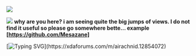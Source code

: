 ![](https://komarev.com/ghpvc/?username=Sexynos990&style=for-the-badge) 

![](https://hit.yhype.me/github/profile?account_id=95072066)
**why are you here? i am seeing quite the big jumps of views. I do not find it useful so please go somewhere bette... example [https://github.com/Mesazane]**

[![Typing SVG](https://readme-typing-svg.demolab.com?font=Fira+Code&weight=200&size=19&pause=1000&color=BDBAF7&background=582BAA63&center=true&vCenter=true&width=435&lines=But+oh%2C+how+it+feels+so+cold+when;my+dreams+wither+in+fragments+of+time;Revealing+that+this+land+will+die.)](https://xdaforums.com/m/airachnid.12854072)

